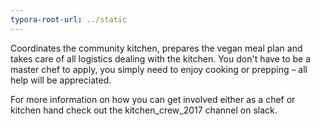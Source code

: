 ```yaml
---
typora-root-url: ../static
---
```


Coordinates the community kitchen, prepares the vegan meal plan and takes care of all logistics dealing with the kitchen.   You don't have to be a master chef to apply, you simply need to enjoy cooking or prepping – all help will be appreciated.



For more information on how you can get involved either as a chef or kitchen hand check out the kitchen_crew_2017 channel on slack. 





